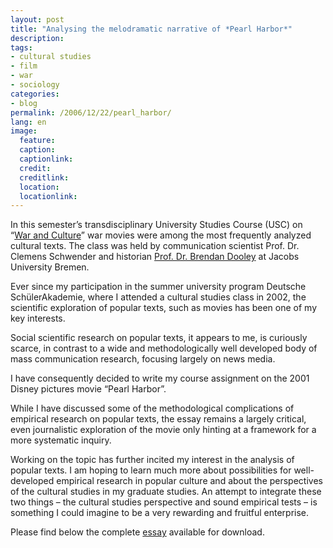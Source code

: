 ```yaml
---
layout: post
title: "Analysing the melodramatic narrative of *Pearl Harbor*"
description:
tags:
- cultural studies
- film
- war
- sociology
categories:
- blog
permalink: /2006/12/22/pearl_harbor/
lang: en
image:
  feature:
  caption: 
  captionlink: 
  credit: 
  creditlink: 
  location: 
  locationlink:
---
```


In this semester’s transdisciplinary University Studies Course (USC) on “[War and Culture](http://www.jacobs-university.de/academics/courses/Fall_2006/USC/020033_1/)” war movies were among the most frequently analyzed cultural texts. 
The class was held by communication scientist Prof. Dr. Clemens Schwender and historian [Prof. Dr. Brendan Dooley](http://www.jacobs-university.de/directory/02757/) at Jacobs University Bremen.

Ever since my participation in the summer university program Deutsche SchülerAkademie, where I attended a cultural studies class in 2002, the scientific exploration of popular texts, such as movies has been one of my key interests.

Social scientific research on popular texts, it appears to me, is curiously scarce, in contrast to a wide and methodologically well developed body of mass communication research, focusing largely on news media.

I have consequently decided to write my course assignment on the 2001 Disney pictures movie “Pearl Harbor”.

While I have discussed some of the methodological complications of empirical research on popular texts, the essay remains a largely critical, even journalistic exploration of the movie only hinting at a framework for a more systematic inquiry.

Working on the topic has further incited my interest in the analysis of popular texts. 
I am hoping to learn much more about possibilities for well-developed empirical research in popular culture and about the perspectives of the cultural studies in my graduate studies. 
An attempt to integrate these two things – the cultural studies perspective and sound empirical tests – is something I could imagine to be a very rewarding and fruitful enterprise.

Please find below the complete [essay](http://dl.dropboxusercontent.com/u/5341489/images/pearl_harbor-m-held.pdf) available for download.